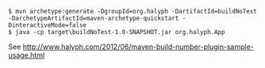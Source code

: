 ```
$ mvn archetype:generate -DgroupId=org.halyph -DartifactId=buildNoTest -DarchetypeArtifactId=maven-archetype-quickstart -DinteractiveMode=false
$ java -cp target\buildNoTest-1.0-SNAPSHOT.jar org.halyph.App
```

See http://www.halyph.com/2012/06/maven-build-number-plugin-sample-usage.html
